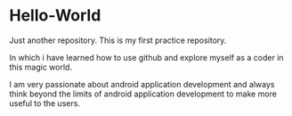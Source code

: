 # Hello-World
Just another repository.
This is my first practice repository.

In which i have learned how to use github and explore myself as a coder in this magic world.

I am very passionate about android application development and always think beyond the limits of android application development to make more useful to the users.
